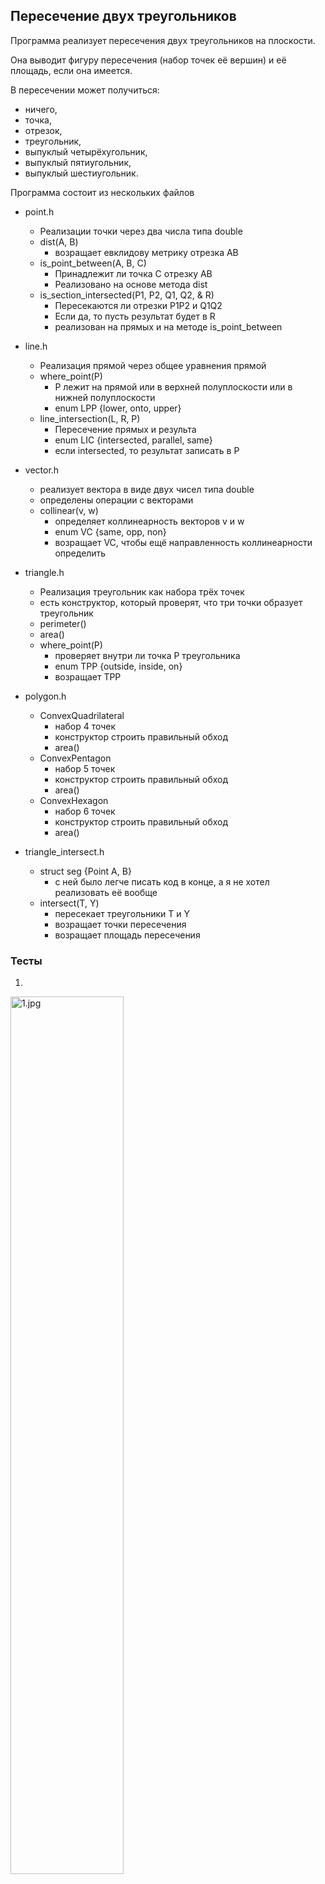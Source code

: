## Пересечение двух треугольников

Программа реализует пересечения двух треугольников на плоскости. 

Она выводит фигуру пересечения (набор точек её вершин) и её площадь, если она имеется.

В пересечении может получиться:
- ничего,
- точка,
- отрезок,
- треугольник,
- выпуклый четырёхугольник,
- выпуклый пятиугольник,
- выпуклый шестиугольник.

Программа состоит из нескольких файлов
- point.h
	- Реализации точки через два числа типа double
	- dist(A, B)
		- возращает евклидову метрику отрезка AB
	- is_point_between(A, B, C)
		- Принадлежит ли точка C отрезку AB
		- Реализовано на основе метода dist
	- is_section_intersected(P1, P2, Q1, Q2, & R)
		- Пересекаются ли отрезки P1P2 и Q1Q2
		- Если да, то пусть результат будет в R
		- реализован на прямых и на методе is_point_between
		
- line.h
	- Реализация прямой через общее уравнения прямой
	- where_point(P)
		- P лежит на прямой или в верхней полуплоскости или в нижней полуплоскости
		- enum LPP {lower, onto, upper}
	- line_intersection(L, R, P)
		- Пересечение прямых и результа
		- enum LIC {intersected, parallel, same}
		- если intersected, то результат записать в P
- vector.h
	- реализует вектора в виде двух чисел типа double
	- определены операции с векторами
	- collinear(v, w)
		- определяет коллинеарность векторов v и w
		- enum VC {same, opp, non}
		- возращает VC, чтобы ещё направленность коллинеарности определить
- triangle.h
	- Реализация треугольник как набора трёх точек
	- есть конструктор, который проверят, что три точки образует треугольник
	- perimeter()
	- area()
	- where_point(P)
		- проверяет внутри ли точка P треугольника
		- enum TPP {outside, inside, on}
		- возращает TPP
- polygon.h
	- ConvexQuadrilateral
		- набор 4 точек
		- конструктор строить правильный обход
		- area()
	- ConvexPentagon
		- набор 5 точек
		- конструктор строить правильный обход
		- area()
	- ConvexHexagon
		- набор 6 точек
		- конструктор строить правильный обход
		- area()
- triangle_intersect.h
	- struct seg {Point A, B}
		- с ней было легче писать код в конце, а я не хотел реализовать её вообще
	- intersect(T, Y)
		- пересекает треугольники T  и Y
		- возращает точки пересечения
		- возращает площадь пересечения

### Тесты

1.
<img src=".pics/1.jpg" alt="1.jpg" width="60%" height="60%"/>

Ввод:
```c++
Point A(0, 0), B(2, 0), C(0, 2);
Point a(0, 2), b(2, 4), c(0, 4);

Triangle T(A, B, C), Y(a, b, c);

intersect(T, Y);
```
Вывод
```
Треугольники пересекаются только в одной точке: (-0, 2)
```

2. 

<img src=".pics/2.jpg" alt="2.jpg" width="60%" height="60%"/>

Ввод:
```c++
Point A(0, 0), B(4, 0), C(4, 4);
Point a(1, 1), b(1, 4), c(3, 3);

Triangle T(A, B, C), Y(a, b, c);

intersect(T, Y);
```
Вывод
```
Треугольники пересекаются только по отрезку, концы которого равны: (3, 3); (1, 1)
```

3. 

<img src=".pics/3_1.jpg" alt="3_1.jpg" width="60%" height="60%"/>

Ввод:
```c++
Point A(1, 0), B(5, 2), C(0, 2);
Point a(4, 0), b(1, 3), c(6, 4);

Triangle T(A, B, C), Y(a, b, c);

intersect(T, Y);
```
Вывод
```
Треугольники пересекаются и в пересечении получается треугольник с точками: (2, 2); (5, 2); (3, 1)
Площадь пересечения равна: 1.5
```

4.

<img src=".pics/3_2.jpg" alt="3_2.jpg" width="60%" height="60%"/>

Ввод:
```c++
Point A(2, 1), B(8, 3), C(4, 7);
Point a(3, 4), b(5, 2), c(6, 5);

Triangle T(A, B, C), Y(a, b, c);

intersect(T, Y);
```
Вывод
```
Треугольники пересекаются и в пересечении получается треугольник с точками: (3, 4); (6, 5); (5, 2)
Площадь пересечения равна: 4
```

5.

<img src=".pics/4_1.jpg" alt="4_1.jpg" width="60%" height="60%"/>

Ввод:
```c++
Point A(0, -2), B(3, 1), C(-3, 1);
Point a(-1, -1), b(1, -1), c(0, 3);

Triangle T(A, B, C), Y(a, b, c);

intersect(T, Y);
```
Вывод
```
Треугольники пересекаются и в пересечении получается выпуклый четырёхугольник
Точки четырёхугольника равны: (-1, -1); (-0.5, 1); (0.5, 1); (1, -1)
Площадь пересечения равна: 3
```

6.

<img src=".pics/4_2.jpg" alt="4_2.jpg" width="60%" height="60%"/>

Ввод:
```c++
Point A(0, 2), B(6, 0), C(4, 6);
Point a(3, 1), b(1, 7), c(7, 5);

Triangle T(A, B, C), Y(a, b, c);

intersect(T, Y);
```
Вывод
```
Треугольники пересекаются и в пересечении получается выпуклый четырёхугольник
Точки четырёхугольника равны: (2, 4); (5, 3); (4, 6); (3, 1)
Площадь пересечения равна: 8
```

7.

<img src=".pics/4_3.jpg" alt="4_3.jpg" width="60%" height="60%"/>

Ввод:
```c++
Point A(-1, -1), B(6, 0), C(4, 6);
Point a(4, 1), b(2, 4), c(5, 3);

Triangle T(A, B, C), Y(a, b, c);

intersect(T, Y);
```
Вывод
```
Треугольники пересекаются и в пересечении получается выпуклый четырёхугольник
Точки четырёхугольника равны: (4, 1); (2.33333, 4.33333); (5.15385, 2.53846); (4, 6)
Площадь пересечения равна: 6.08974
```

8.

<img src=".pics/5.jpg" alt="5.jpg" width="60%" height="60%"/>

Ввод:
```c++
Point A(0, 2), B(6, 0), C(4, 6);
Point a(2, 0), b(2, 4), c(6, 4);

Triangle T(A, B, C), Y(a, b, c);

intersect(T, Y);
```
Вывод
```
Треугольники пересекаются и в пересечении получается выпуклый пятиугольник
Точки пятиугольника равны: (2, 4); (5, 3); (4.66667, 4); (3, 1); (2, 1.33333)
Площадь пересечения равна: 6.66667
```

9.

<img src=".pics/6.jpg" alt="6.jpg" width="60%" height="60%"/>

Ввод:
```c++
Point A(0, 0), B(6, 2), C(4, 8);
Point a(0, 4), b(4, 0), c(6, 6);

Triangle T(A, B, C), Y(a, b, c);

intersect(T, Y);
```
Вывод
```
Треугольники пересекаются и в пересечении получается выпуклый шестиугольник
Точки шестиугольника равны: (2.4, 4.8); (4.8, 5.6); (5.33333, 4); (1.33333, 2.66667); (4.5, 1.5); (3, 1)
Площадь пересечения равна: 11.8
```
